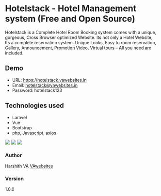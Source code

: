 # Hotelstack - Hotel Management system (Free and Open Source)

Hotelstack is a Complete Hotel Room Booking system comes with a unique, gorgeous, Cross Browser optimized Website. Its not only a Hotel Website, Its a complete reservation system. Unique Looks, Easy to room reservation, Gallery, Announcement, Promotion Video, Virtual tours – All you need are included.

## Demo
+ URL: https://hotelstack.vawebsites.in
+ Email: hotelstack@vawebsites.in
+ Password: hotelstack123

## Technologies used
+ Laravel
+ Vue
+ Bootstrap
+ php, Javascript, axios

![](https://i.ibb.co/xqFk0kd/1.jpg)
![](https://i.ibb.co/brG6vF8/2.jpg)
![](https://i.ibb.co/xqFk0kd/1.jpg)

### Author

Harshith VA
[VAwebsites](http://www.vawebsites.in)

### Version

1.0.0

